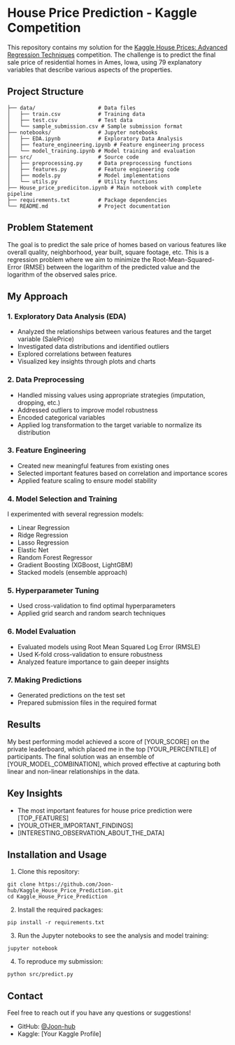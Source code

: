 # House Price Prediction - Kaggle Competition


This repository contains my solution for the [Kaggle House Prices: Advanced Regression Techniques](https://www.kaggle.com/c/house-prices-advanced-regression-techniques) competition. The challenge is to predict the final sale price of residential homes in Ames, Iowa, using 79 explanatory variables that describe various aspects of the properties.

## Project Structure

```
├── data/                    # Data files
│   ├── train.csv            # Training data
│   ├── test.csv             # Test data
│   └── sample_submission.csv # Sample submission format
├── notebooks/               # Jupyter notebooks
│   ├── EDA.ipynb            # Exploratory Data Analysis
│   ├── feature_engineering.ipynb # Feature engineering process
│   └── model_training.ipynb # Model training and evaluation
├── src/                     # Source code
│   ├── preprocessing.py     # Data preprocessing functions
│   ├── features.py          # Feature engineering code
│   ├── models.py            # Model implementations
│   └── utils.py             # Utility functions
├── House_price_prediciton.ipynb # Main notebook with complete pipeline
├── requirements.txt         # Package dependencies
└── README.md                # Project documentation
```

## Problem Statement

The goal is to predict the sale price of homes based on various features like overall quality, neighborhood, year built, square footage, etc. This is a regression problem where we aim to minimize the Root-Mean-Squared-Error (RMSE) between the logarithm of the predicted value and the logarithm of the observed sales price.

## My Approach

### 1. Exploratory Data Analysis (EDA)
- Analyzed the relationships between various features and the target variable (SalePrice)
- Investigated data distributions and identified outliers
- Explored correlations between features
- Visualized key insights through plots and charts

### 2. Data Preprocessing
- Handled missing values using appropriate strategies (imputation, dropping, etc.)
- Addressed outliers to improve model robustness
- Encoded categorical variables 
- Applied log transformation to the target variable to normalize its distribution

### 3. Feature Engineering
- Created new meaningful features from existing ones
- Selected important features based on correlation and importance scores
- Applied feature scaling to ensure model stability

### 4. Model Selection and Training
I experimented with several regression models:
- Linear Regression
- Ridge Regression
- Lasso Regression
- Elastic Net
- Random Forest Regressor
- Gradient Boosting (XGBoost, LightGBM)
- Stacked models (ensemble approach)

### 5. Hyperparameter Tuning
- Used cross-validation to find optimal hyperparameters
- Applied grid search and random search techniques

### 6. Model Evaluation
- Evaluated models using Root Mean Squared Log Error (RMSLE)
- Used K-fold cross-validation to ensure robustness
- Analyzed feature importance to gain deeper insights

### 7. Making Predictions
- Generated predictions on the test set
- Prepared submission files in the required format

## Results

My best performing model achieved a score of [YOUR_SCORE] on the private leaderboard, which placed me in the top [YOUR_PERCENTILE] of participants. The final solution was an ensemble of [YOUR_MODEL_COMBINATION], which proved effective at capturing both linear and non-linear relationships in the data.

## Key Insights

- The most important features for house price prediction were [TOP_FEATURES]
- [YOUR_OTHER_IMPORTANT_FINDINGS]
- [INTERESTING_OBSERVATION_ABOUT_THE_DATA]

## Installation and Usage

1. Clone this repository:
```
git clone https://github.com/Joon-hub/Kaggle_House_Price_Prediction.git
cd Kaggle_House_Price_Prediction
```

2. Install the required packages:
```
pip install -r requirements.txt
```

3. Run the Jupyter notebooks to see the analysis and model training:
```
jupyter notebook
```

4. To reproduce my submission:
```
python src/predict.py
```
## Contact

Feel free to reach out if you have any questions or suggestions!

- GitHub: [@Joon-hub](https://github.com/Joon-hub)
- Kaggle: [Your Kaggle Profile]
